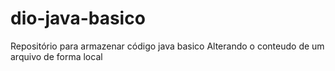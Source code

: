 # dio-java-basico
Repositório para armazenar código java basico
Alterando o conteudo de um arquivo de forma local